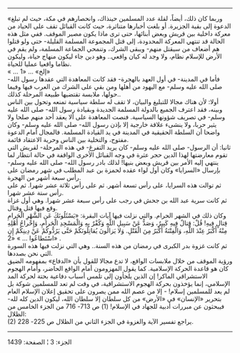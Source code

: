 ------------------------------------------------------------------------

«وربما كان ذلك، أيضاً، لقلة عدد المسلمين حينذاك، وانحصارهم في مكة، حيث لم
تبلغ الدعوة إلى بقية الجزيرة. أو بلغت أخبارها متناثرة، حيث كانت القبائل
تقف على الحياد من معركة داخلية بين قريش وبعض أبنائها، حتى ترى ماذا يكون
مصير الموقف. ففي مثل هذه الحالة قد تنتهي المعركة المحدودة، إلى قتل
المجموعة المسلمة القليلة- حتى ولو قتلوا هم أضعاف من سيقتل منهم- ويبقى
الشرك، وتنمحي الجماعة المسلمة، ولم يقم في الأرض للإسلام نظام، ولا وجد له
كيان واقعي.. وهو دين جاء ليكون منهاج حياة، وليكون نظاما واقعيا عمليا
للحياة.  
« ... إلخ» ... «1»  
فأما في المدينة- في أول العهد بالهجرة- فقد كانت المعاهدة التي عقدها رسول
الله- صلى الله عليه وسلم- مع اليهود من أهلها ومن بقي على الشرك من العرب
فيها وفيما حولها، ملابسة تقتضيها طبيعة المرحلة كذلك..  
أولا: لأن هناك مجالا للتبليغ والبيان، لا تقف له سلطة سياسية تمنعه وتحول
بين الناس وبينه، فقد اعترف الجميع بالدولة المسلمة الجديدة وبقيادة رسول
الله- صلى الله عليه وسلم- في تصريف شؤونها السياسية. فنصت المعاهدة على
ألا يعقد أحد منهم صلحا ولا يثير حربا، ولا ينشىء علاقة خارجية إلا بإذن
رسول الله- صلى الله عليه وسلم- وكان واضحا أن السلطة الحقيقية في المدينة
في يد القيادة المسلمة. فالمجال أمام الدعوة مفتوح، والتخلية بين الناس
وحرية الاعتقاد قائمة.  
ثانيا: أن الرسول- صلى الله عليه وسلم- كان يريد التفرغ- في هذه المرحلة-
لقريش التي تقوم معارضتها لهذا الدين حجر عثرة في وجه القبائل الأخرى
الواقفة في حالة انتظار لما ينتهي إليه الأمر بين قريش وبعض بنيها! لذلك
بادر رسول الله- صلى الله عليه وسلم- بإرسال «السرايا» وكان أول لواء عقده
لحمزة بن عبد المطلب في شهر رمضان على رأس سبعة أشهر من الهجرة.  
ثم توالت هذه السرايا، على رأس تسعة أشهر. ثم على رأس ثلاثة عشر شهرا. ثم
على رأس ستة عشر شهرا.  
ثم كانت سرية عبد الله بن جحش في رجب على رأس سبعة عشر شهرا. وهي أول غزاة
وقع فيها قتل وقتال.  
وكان ذلك في الشهر الحرام. والتي نزلت فيها آيات البقرة: «يَسْئَلُونَكَ عَنِ الشَّهْرِ
الْحَرامِ قِتالٍ فِيهِ! قُلْ: قِتالٌ فِيهِ كَبِيرٌ، وَصَدٌّ عَنْ سَبِيلِ اللَّهِ وَكُفْرٌ بِهِ وَالْمَسْجِدِ
الْحَرامِ، وَإِخْراجُ أَهْلِهِ مِنْهُ أَكْبَرُ عِنْدَ اللَّهِ، وَالْفِتْنَةُ أَكْبَرُ مِنَ الْقَتْلِ. وَلا يَزالُونَ
يُقاتِلُونَكُمْ حَتَّى يَرُدُّوكُمْ عَنْ دِينِكُمْ إِنِ اسْتَطاعُوا ... » «2» .  
ثم كانت غزوة بدر الكبرى في رمضان من هذه السنة.. وهي التي نزلت فيها هذه
السورة التي نحن بصددها.  
ورؤية الموقف من خلال ملابسات الواقع، لا تدع مجالا للقول بأن «الدفاع»
بمفهومه الضيق كان هو قاعدة الحركة الإسلامية. كما يقول المهزومون أمام
الواقع الحاضر، وأمام الهجوم الاستشراقي الماكر! إن الذين يلجأون إلى تلمس
أسباب دفاعية بحتة لحركة المد الإسلامي، إنما يؤخذون بحركة الهجوم
الاستشراقية، في وقت لم تعد للمسلمين شوكة بل لم يعد للمسلمين إسلام! - إلا
من عصم الله ممن يصرون على تحقيق إعلان الإسلام العام بتحرير «الإنسان» في
«الأرض» من كل سلطان إلا سلطان الله، ليكون الدين كله لله- فيبحثون عن
مبررات أدبية للجهاد في الإسلام\! (1) ص 713- 716 من الجزء الخامس من
الظلال:  
(2) يراجع تفسير الآية والغزوة في الجزء الثاني من الظلال ص 225- 228.

------------------------------------------------------------------------

الجزء: 3 ¦ الصفحة: 1439

